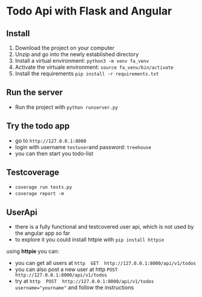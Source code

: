 # Todo Api with Flask and Angular

## Install
1. Download the project on your computer
2. Unzip and go into the newly established directory
3. Install a virtual environment: `python3 -m venv fa_venv`
4. Activate the virtuale environment: `source fa_venv/bin/activate`
5. Install the requirements `pip install -r requirements.txt`

## Run the server
- Run the project with `python runserver.py`

## Try the todo app
- go to `http://127.0.0.1:8000`
- login with username `testuser`and password: `treehouse`
- you can then start you todo-list

## Testcoverage
- `coverage run tests.py`
- `coverage report -m`

## UserApi
- there is a fully functional and testcovered user api, which is
not used by the angular app so far
- to explore it you could install httpie with
`pip install httpie`

using **httpie** you can:
- you can get all users at `http  GET  http://127.0.0.1:8000/api/v1/todos`
- you can also post a new user at http  `POST  http://127.0.0.1:8000/api/v1/todos`
- try at
`http  POST  http://127.0.0.1:8000/api/v1/todos username="yourname"`
and follow the instructions



